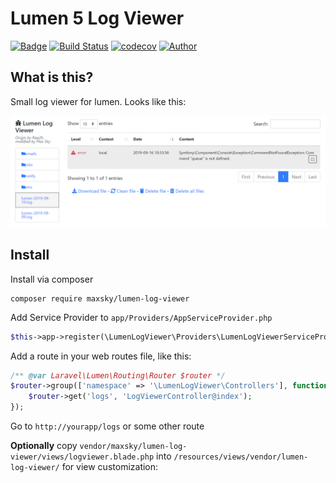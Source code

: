 # Lumen 5 Log Viewer

[![Badge](https://img.shields.io/badge/link-996.icu-%23FF4D5B.svg)](https://996.icu/#/zh_CN)
[![Build Status](https://www.travis-ci.org/maxsky/lumen-log-viewer.svg?branch=master)](https://www.travis-ci.org/maxsky/lumen-log-viewer)
[![codecov](https://codecov.io/gh/maxsky/lumen-log-viewer/branch/master/graph/badge.svg)](https://codecov.io/gh/maxsky/lumen-log-viewer)
[![Author](https://img.shields.io/badge/author-@rap2h-blue.svg)](https://twitter.com/rap2h)

## What is this?

Small log viewer for lumen. Looks like this:

![screenshot](https://github.com/maxsky/lumen-log-viewer/raw/master/screenshot.png)

## Install

Install via composer
```
composer require maxsky/lumen-log-viewer
```

Add Service Provider to `app/Providers/AppServiceProvider.php`
```php
$this->app->register(\LumenLogViewer\Providers\LumenLogViewerServiceProvider::class);
```

Add a route in your web routes file, like this:
```php 
/** @var Laravel\Lumen\Routing\Router $router */
$router->group(['namespace' => '\LumenLogViewer\Controllers'], function () use ($router) {
    $router->get('logs', 'LogViewerController@index');
});
```

Go to `http://yourapp/logs` or some other route

**Optionally** copy `vendor/maxsky/lumen-log-viewer/views/logviewer.blade.php` into `/resources/views/vendor/lumen-log-viewer/` for view customization:

